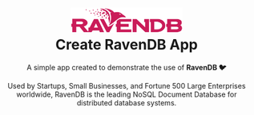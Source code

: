 <h1 align="center">
  <img src="https://github.com/zangassis/ravendb-shop-app/blob/main/img/raven_logo.png?raw=true" width="224px"/><br/>
  Create RavenDB App
</h1>

<p align="center">A simple app created to demonstrate the use of <b>RavenDB 🐦</b></p>
<p align="center">Used by Startups, Small Businesses, and Fortune 500 Large Enterprises worldwide, RavenDB is the leading NoSQL Document Database for distributed database systems.</p>
